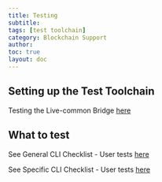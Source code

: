 ```yaml
---
title: Testing
subtitle:
tags: [test toolchain]
category: Blockchain Support
author:
toc: true
layout: doc
---
```


## Setting up the Test Toolchain

Testing the Live-common Bridge [here](../bridge-test)

## What to test

See General CLI Checklist - User tests [here](../general-cli-checklist)

See Specific CLI Checklist - User tests [here](../specific-cli-checklist)


